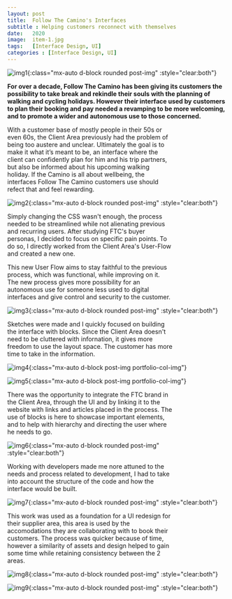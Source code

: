 ```yaml
---
layout: post
title:  Follow The Camino's Interfaces
subtitle : Helping customers reconnect with themselves
date:   2020
image:  item-1.jpg
tags:   [Interface Design, UI]
categories : [Interface Design, UI]
---
```

![img1]({{site.baseurl}}/projects/images/ftc-interfaces/img-2.jpg){:class="mx-auto d-block rounded post-img" :style="clear:both"}

**For over a decade, Follow The Camino has been giving its customers the possibility to take break and rekindle their souls with the planning of walking and cycling holidays. However their interface used by customers to plan their booking and pay needed a revamping to be more welcoming, and to promote a wider and autonomous use to those concerned.**

<div style="clear:both; max-width:75%" class="paragraph">With a customer base of mostly people in their 50s or even 60s, the Client Area previously had the problem of being too austere and unclear. Ultimately the goal is to make it what it’s meant to be, an interface where the client can confidently plan for him and his trip partners, but also be informed about his upcoming walking holiday. If the Camino is all about wellbeing, the interfaces Follow The Camino customers use should refect that and feel rewarding.</div>

![img2]({{site.baseurl}}/projects/images/ftc-interfaces/img-2.jpg){:class="mx-auto d-block rounded post-img" :style="clear:both"}

<div style="clear:both; max-width:75%" class="paragraph">Simply changing the CSS wasn't enough, the process needed to be streamlined while not alienating previous and recurring users. After studying FTC's buyer personas, I decided to focus on specific pain points. To do so, I directly worked from the Client Area's User-Flow and created a new one.

This new User Flow aims to stay faithful to the previous process, which was functional, while improving on it. The new process gives more possibility for an autonomous use for someone less used to digital interfaces and give control and security to the customer.</div>

![img3]({{site.baseurl}}/projects/images/ftc-interfaces/img-4.jpg){:class="mx-auto d-block rounded post-img" :style="clear:both"}

<div style="clear:both; max-width:75%" class="paragraph">Sketches were made and I quickly focused on building the interface with blocks. Since the Client Area doesn't need to be cluttered with infornation, it gives more freedom to use the layout space. The customer has more time to take in the information. </div>

![img4]({{site.baseurl}}/projects/images/ftc-interfaces/img-1.jpg){:class="mx-auto d-block post-img portfolio-col-img"}

![img5]({{site.baseurl}}/projects/images/ftc-interfaces/img-1.jpg){:class="mx-auto d-block post-img portfolio-col-img"}

<div style="clear:both; max-width:75%" class="paragraph">There was the opportunity to integrate the FTC brand in the Client Area, through the UI and by linking it to the website with links and articles placed in the process. The use of blocks is here to showcase important elements, and to help with hierarchy and directing the user where he needs to go.

![img6]({{site.baseurl}}/projects/images/ftc-interfaces/img-6.jpg){:class="mx-auto d-block rounded post-img" :style="clear:both"}

Working with developers made me nore attuned to the needs and process related to development, I had to take into account the structure of the code and how the interface would be built.</div>

![img7]({{site.baseurl}}/projects/images/ftc-interfaces/img-7.jpg){:class="mx-auto d-block rounded post-img" :style="clear:both"}

<div style="clear:both; max-width:75%" class="paragraph">This work was used as a foundation for a UI redesign for their supplier area, this area is used by the accomodations they are collaborating with to book their customers. The process was quicker because of time, however a similarity of assets and design helped to gain some time while retaining consistency between the 2 areas.</div>

![img8]({{site.baseurl}}/projects/images/ftc-interfaces/img-8.jpg){:class="mx-auto d-block rounded post-img" :style="clear:both"}

![img9]({{site.baseurl}}/projects/images/ftc-interfaces/img-9.jpg){:class="mx-auto d-block rounded post-img" :style="clear:both"}
